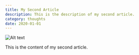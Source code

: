 ```yaml
---
title: My Second Article
description: This is the description of my second article.
category: thoughts
date: 2020-01-01
---
```


![Alt text](./assets/projects/blob.png)

This is the content of my second article.
